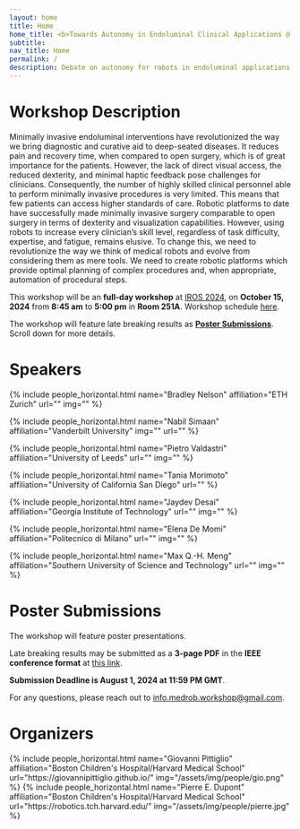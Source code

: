 ```yaml
---
layout: home
title: Home
home_title: <b>Towards Autonomy in Endoluminal Clinical Applications @ IROS 2024</b>
subtitle:
nav_title: Home
permalink: /
description: Debate on autonomy for robots in endoluminal applications.
---
```


# Workshop Description

Minimally invasive endoluminal interventions have revolutionized the way we bring diagnostic and curative aid to deep-seated diseases. It reduces pain and recovery time, when compared to open surgery, which is of great importance for the patients. However, the lack of direct visual access, the reduced dexterity, and minimal haptic feedback pose challenges for clinicians. Consequently, the number of highly skilled clinical personnel able to perform minimally invasive procedures is very limited. This means that few patients can access higher standards of care. 
Robotic platforms to date have successfully made minimally invasive surgery comparable to open surgery in terms of dexterity and visualization capabilities. However, using robots to increase every clinician’s skill level, regardless of task difficulty, expertise, and fatigue, remains elusive. To change this, we need to revolutionize the way we think of medical robots and evolve from considering them as mere tools. We need to create robotic platforms which provide optimal planning of complex procedures and, when appropriate, automation of procedural steps.

This workshop will be an **full-day workshop** at [IROS 2024](https://ieee-iros.org/), on <b>October 15, 2024</b> from <b>8:45 am</b> to <b>5:00 pm</b> in <b>Room 251A</b>. Workshop schedule [here](https://medrob-workshop.github.io/schedule/).

The workshop will feature late breaking results as [**Poster Submissions**](#poster-submissions). Scroll down for more details.

# Speakers

<div class="row row-cols-2 projects pt-3 pb-3">
  {% include people_horizontal.html name="Bradley Nelson" affiliation="ETH Zurich" url="" img=""  %}
  
  {% include people_horizontal.html name="Nabil Simaan" affiliation="Vanderbilt University" img="" url="" %}

  {% include people_horizontal.html name="Pietro Valdastri" affiliation="University of Leeds" url="" img="" %}

  {% include people_horizontal.html name="Tania Morimoto" affiliation="University of California San Diego" url="" %}

  {% include people_horizontal.html name="Jaydev Desai" affiliation="Georgia Institute of Technology" url="" img="" %}
  
  {% include people_horizontal.html name="Elena De Momi" affiliation="Politecnico di Milano" url="" img="" %}
  
  {% include people_horizontal.html name="Max Q.-H. Meng" affiliation="Southern University of Science and Technology" url="" img="" %}

</div>



# Poster Submissions
The workshop will feature poster presentations. 

Late breaking results may be submitted as a **3-page PDF** in the **IEEE conference format** at [this link](https://openreview.net/group?id=IEEE.org/2023/IROS/Workshop/DMMR&referrer=%5BHomepage%5D(%2F)).

**Submission Deadline is August 1, 2024 at 11:59 PM GMT**. 

For any questions, please reach out to [info.medrob.workshop@gmail.com](mailto:info.medrob.workshop@gmail.com).

# Organizers
<div class="row row-cols-2 projects pt-3 pb-3">
  {% include people_horizontal.html name="Giovanni Pittiglio" affiliation="Boston Children's Hospital/Harvard Medical School" url="https://giovannipittiglio.github.io/" img="/assets/img/people/gio.png" %}
  {% include people_horizontal.html name="Pierre E. Dupont" affiliation="Boston Children's Hospital/Harvard Medical School" url="https://robotics.tch.harvard.edu/" img="/assets/img/people/pierre.jpg" %}
</div>
